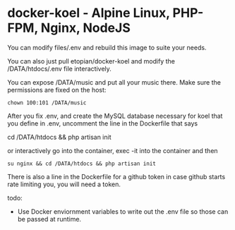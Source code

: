 # docker-koel - Alpine Linux, PHP-FPM, Nginx, NodeJS

You can modify files/.env and rebuild this image to suite your needs.

You can also just pull etopian/docker-koel and modify the /DATA/htdocs/.env file interactively.

You can expose /DATA/music and put all your music there. Make sure the permissions are fixed on the host:

`chown 100:101 /DATA/music`

After you fix .env, and create the MySQL database necessary for koel that you define in .env, uncomment the line in the Dockerfile that says

cd /DATA/htdocs && php artisan init

or interactively go into the container, exec -it into the container and then 

`su nginx && cd /DATA/htdocs && php artisan init`

There is also a line in the Dockerfile for a github token in case github starts rate limiting you, you will need a token.

todo:
- Use Docker enviornment variables to write out the .env file so those can be passed at runtime.
